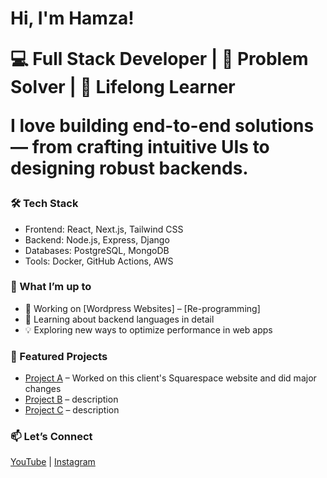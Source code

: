 <h1>Hi, I'm Hamza! <br/> 

💻 Full Stack Developer | 🚀 Problem Solver | 🌱 Lifelong Learner 


I love building end-to-end solutions — from crafting intuitive UIs to designing robust backends.  


### 🛠️ Tech Stack
- Frontend: React, Next.js, Tailwind CSS  
- Backend: Node.js, Express, Django  
- Databases: PostgreSQL, MongoDB  
- Tools: Docker, GitHub Actions, AWS


### 🌟 What I’m up to
- 🔭 Working on [Wordpress Websites] – [Re-programming]  
- 🌱 Learning about backend languages in detail 
- 💡 Exploring new ways to optimize performance in web apps  


### 📌 Featured Projects
- [Project A](https://www.betterthelabel.com/) – Worked on this client's Squarespace website and did major changes  
- [Project B](link) – description
- [Project C](link) – description


### 📫 Let’s Connect  
[YouTube](https://www.youtube.com/@bilwanizvlogs) | 
[Instagram](https://www.instagram.com/bilwanizvlogs/)


